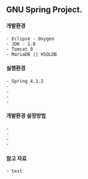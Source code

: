 

GNU Spring Project. 
----------



#### **개발환경**
```
- Eclipse - Oxygen
- JDK - 1.8
- Tomcat 8
- MariaDB || HSQLDB
```

#### **실행환경**
```
- Spring 4.1.2
- 
- 
- 
- 
```

#### **개발환경 설정방법**
```
- 
- 
- 
- 
```

#### **참고 자료**
```
- test
```
